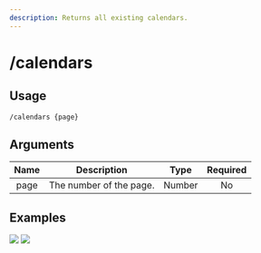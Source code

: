 ```yaml
---
description: Returns all existing calendars.
---
```


# /calendars

## Usage

```
/calendars {page}
```

## Arguments

| Name | Description             | Type   | Required |
| :--: | :---------------------: | :----: | :------: |
| page | The number of the page. | Number | No       |

## Examples

![](https://forkman.vercel.app/_media/examples/calendars-0.png)
![](https://forkman.vercel.app/_media/examples/calendars-1.png)